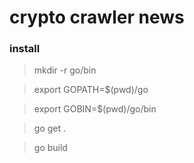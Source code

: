 # crypto crawler news

### install


> mkdir -r go/bin

> export GOPATH=$(pwd)/go

> export GOBIN=$(pwd)/go/bin 

> go get .

> go build

